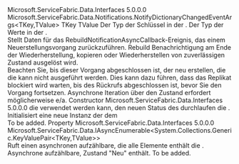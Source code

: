 <Type Name="NotifyDictionaryRebuildEventArgs&lt;TKey,TValue&gt;" FullName="Microsoft.ServiceFabric.Data.Notifications.NotifyDictionaryRebuildEventArgs&lt;TKey,TValue&gt;">
  <TypeSignature Language="C#" Value="public class NotifyDictionaryRebuildEventArgs&lt;TKey,TValue&gt; : Microsoft.ServiceFabric.Data.Notifications.NotifyDictionaryChangedEventArgs&lt;TKey,TValue&gt;" />
  <TypeSignature Language="ILAsm" Value=".class public auto ansi beforefieldinit NotifyDictionaryRebuildEventArgs`2&lt;TKey, TValue&gt; extends Microsoft.ServiceFabric.Data.Notifications.NotifyDictionaryChangedEventArgs`2&lt;!TKey, !TValue&gt;" />
  <TypeSignature Language="DocId" Value="T:Microsoft.ServiceFabric.Data.Notifications.NotifyDictionaryRebuildEventArgs`2" />
  <TypeSignature Language="VB.NET" Value="Public Class NotifyDictionaryRebuildEventArgs(Of TKey, TValue)&#xA;Inherits NotifyDictionaryChangedEventArgs(Of TKey, TValue)" />
  <TypeSignature Language="F#" Value="type NotifyDictionaryRebuildEventArgs&lt;'Key, 'Value&gt; = class&#xA;    inherit NotifyDictionaryChangedEventArgs&lt;'Key, 'Value&gt;" />
  <AssemblyInfo>
    <AssemblyName>Microsoft.ServiceFabric.Data.Interfaces</AssemblyName>
    <AssemblyVersion>5.0.0.0</AssemblyVersion>
  </AssemblyInfo>
  <TypeParameters>
    <TypeParameter Name="TKey" />
    <TypeParameter Name="TValue" />
  </TypeParameters>
  <Base>
    <BaseTypeName>Microsoft.ServiceFabric.Data.Notifications.NotifyDictionaryChangedEventArgs&lt;TKey,TValue&gt;</BaseTypeName>
    <BaseTypeArguments>
      <BaseTypeArgument TypeParamName="TKey">TKey</BaseTypeArgument>
      <BaseTypeArgument TypeParamName="TValue">TValue</BaseTypeArgument>
    </BaseTypeArguments>
  </Base>
  <Interfaces />
  <Docs>
    <typeparam name="TKey">Der Typ der Schlüssel in der <cref name="IReliableDictionary" />.</typeparam>
    <typeparam name="TValue">Der Typ der Werte in der <cref name="IReliableDictionary" />.</typeparam>
    <summary>
            Stellt Daten für das RebuildNotificationAsyncCallback-Ereignis, das einem Neuerstellungsvorgang zurückzuführen.
            Rebuild Benachrichtigung am Ende der Wiederherstellung, kopieren oder Wiederherstellen von zuverlässigen Zustand ausgelöst wird.
            </summary>
    <remarks>
            Beachten Sie, bis dieser Vorgang abgeschlossen ist, der neu erstellen, die die <cref name="IReliableDictionary" /> kann nicht ausgeführt werden.
            Dies kann dazu führen, dass das Replikat blockiert wird warten, bis des Rückrufs abgeschlossen ist, bevor Sie den Vorgang fortsetzen. Asynchrone Iteration über den Zustand erfordert möglicherweise e/a.
            </remarks>
  </Docs>
  <Members>
    <Member MemberName=".ctor">
      <MemberSignature Language="C#" Value="public NotifyDictionaryRebuildEventArgs (Microsoft.ServiceFabric.Data.IAsyncEnumerable&lt;System.Collections.Generic.KeyValuePair&lt;TKey,TValue&gt;&gt; enumerableState);" />
      <MemberSignature Language="ILAsm" Value=".method public hidebysig specialname rtspecialname instance void .ctor(class Microsoft.ServiceFabric.Data.IAsyncEnumerable`1&lt;valuetype System.Collections.Generic.KeyValuePair`2&lt;!TKey, !TValue&gt;&gt; enumerableState) cil managed" />
      <MemberSignature Language="DocId" Value="M:Microsoft.ServiceFabric.Data.Notifications.NotifyDictionaryRebuildEventArgs`2.#ctor(Microsoft.ServiceFabric.Data.IAsyncEnumerable{System.Collections.Generic.KeyValuePair{`0,`1}})" />
      <MemberSignature Language="VB.NET" Value="Public Sub New (enumerableState As IAsyncEnumerable(Of KeyValuePair(Of TKey, TValue)))" />
      <MemberSignature Language="F#" Value="new Microsoft.ServiceFabric.Data.Notifications.NotifyDictionaryRebuildEventArgs&lt;'Key, 'Value&gt; : Microsoft.ServiceFabric.Data.IAsyncEnumerable&lt;System.Collections.Generic.KeyValuePair&lt;'Key, 'Value&gt;&gt; -&gt; Microsoft.ServiceFabric.Data.Notifications.NotifyDictionaryRebuildEventArgs&lt;'Key, 'Value&gt;" Usage="new Microsoft.ServiceFabric.Data.Notifications.NotifyDictionaryRebuildEventArgs&lt;'Key, 'Value&gt; enumerableState" />
      <MemberType>Constructor</MemberType>
      <AssemblyInfo>
        <AssemblyName>Microsoft.ServiceFabric.Data.Interfaces</AssemblyName>
        <AssemblyVersion>5.0.0.0</AssemblyVersion>
      </AssemblyInfo>
      <Parameters>
        <Parameter Name="enumerableState" Type="Microsoft.ServiceFabric.Data.IAsyncEnumerable&lt;System.Collections.Generic.KeyValuePair&lt;TKey,TValue&gt;&gt;" />
      </Parameters>
      <Docs>
        <param name="enumerableState">
          <cref name="IAsyncEnumerable" />die verwendet werden kann, den neuen Status des durchlaufen die <cref name="IReliableDictionary" />.</param>
        <summary>
            Initialisiert eine neue Instanz der dem<cref name="NotifyDictionaryRebuildEventArgs" /></summary>
        <remarks>To be added.</remarks>
      </Docs>
    </Member>
    <Member MemberName="State">
      <MemberSignature Language="C#" Value="public Microsoft.ServiceFabric.Data.IAsyncEnumerable&lt;System.Collections.Generic.KeyValuePair&lt;TKey,TValue&gt;&gt; State { get; }" />
      <MemberSignature Language="ILAsm" Value=".property instance class Microsoft.ServiceFabric.Data.IAsyncEnumerable`1&lt;valuetype System.Collections.Generic.KeyValuePair`2&lt;!TKey, !TValue&gt;&gt; State" />
      <MemberSignature Language="DocId" Value="P:Microsoft.ServiceFabric.Data.Notifications.NotifyDictionaryRebuildEventArgs`2.State" />
      <MemberSignature Language="VB.NET" Value="Public ReadOnly Property State As IAsyncEnumerable(Of KeyValuePair(Of TKey, TValue))" />
      <MemberSignature Language="F#" Value="member this.State : Microsoft.ServiceFabric.Data.IAsyncEnumerable&lt;System.Collections.Generic.KeyValuePair&lt;'Key, 'Value&gt;&gt;" Usage="Microsoft.ServiceFabric.Data.Notifications.NotifyDictionaryRebuildEventArgs&lt;'Key, 'Value&gt;.State" />
      <MemberType>Property</MemberType>
      <AssemblyInfo>
        <AssemblyName>Microsoft.ServiceFabric.Data.Interfaces</AssemblyName>
        <AssemblyVersion>5.0.0.0</AssemblyVersion>
      </AssemblyInfo>
      <ReturnValue>
        <ReturnType>Microsoft.ServiceFabric.Data.IAsyncEnumerable&lt;System.Collections.Generic.KeyValuePair&lt;TKey,TValue&gt;&gt;</ReturnType>
      </ReturnValue>
      <Docs>
        <summary>
            Ruft einen asynchronen aufzählbare, die alle Elemente enthält die <cref name="IReliableDictionary" />.
            </summary>
        <value>Asynchrone aufzählbare, Zustand "Neu" enthält.</value>
        <remarks>To be added.</remarks>
      </Docs>
    </Member>
  </Members>
</Type>